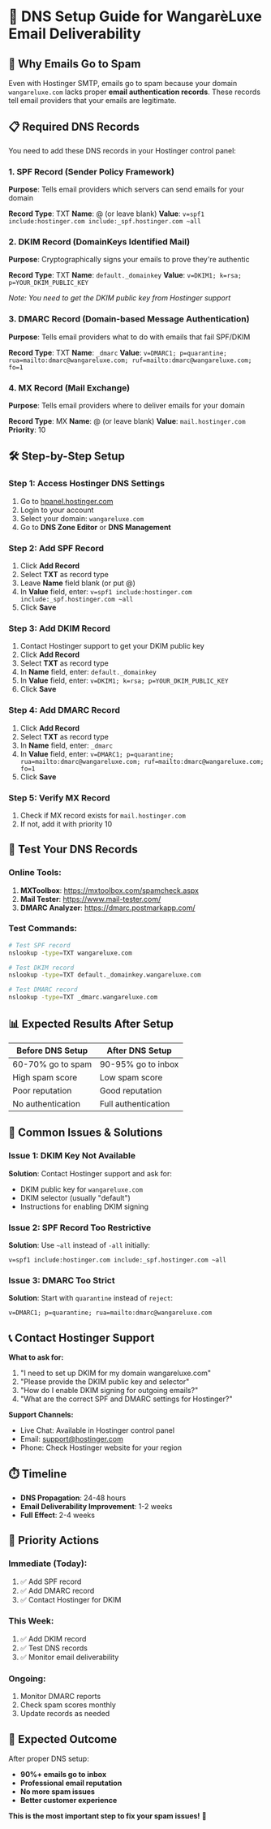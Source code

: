 # 🔧 DNS Setup Guide for WangarèLuxe Email Deliverability

## 🚨 **Why Emails Go to Spam**

Even with Hostinger SMTP, emails go to spam because your domain `wangareluxe.com` lacks proper **email authentication records**. These records tell email providers that your emails are legitimate.

## 📋 **Required DNS Records**

You need to add these DNS records in your Hostinger control panel:

### 1. **SPF Record (Sender Policy Framework)**

**Purpose**: Tells email providers which servers can send emails for your domain

**Record Type**: TXT
**Name**: @ (or leave blank)
**Value**: `v=spf1 include:hostinger.com include:_spf.hostinger.com ~all`

### 2. **DKIM Record (DomainKeys Identified Mail)**

**Purpose**: Cryptographically signs your emails to prove they're authentic

**Record Type**: TXT
**Name**: `default._domainkey`
**Value**: `v=DKIM1; k=rsa; p=YOUR_DKIM_PUBLIC_KEY`

_Note: You need to get the DKIM public key from Hostinger support_

### 3. **DMARC Record (Domain-based Message Authentication)**

**Purpose**: Tells email providers what to do with emails that fail SPF/DKIM

**Record Type**: TXT
**Name**: `_dmarc`
**Value**: `v=DMARC1; p=quarantine; rua=mailto:dmarc@wangareluxe.com; ruf=mailto:dmarc@wangareluxe.com; fo=1`

### 4. **MX Record (Mail Exchange)**

**Purpose**: Tells email providers where to deliver emails for your domain

**Record Type**: MX
**Name**: @ (or leave blank)
**Value**: `mail.hostinger.com`
**Priority**: 10

## 🛠️ **Step-by-Step Setup**

### **Step 1: Access Hostinger DNS Settings**

1. Go to [hpanel.hostinger.com](https://hpanel.hostinger.com)
2. Login to your account
3. Select your domain: `wangareluxe.com`
4. Go to **DNS Zone Editor** or **DNS Management**

### **Step 2: Add SPF Record**

1. Click **Add Record**
2. Select **TXT** as record type
3. Leave **Name** field blank (or put @)
4. In **Value** field, enter: `v=spf1 include:hostinger.com include:_spf.hostinger.com ~all`
5. Click **Save**

### **Step 3: Add DKIM Record**

1. Contact Hostinger support to get your DKIM public key
2. Click **Add Record**
3. Select **TXT** as record type
4. In **Name** field, enter: `default._domainkey`
5. In **Value** field, enter: `v=DKIM1; k=rsa; p=YOUR_DKIM_PUBLIC_KEY`
6. Click **Save**

### **Step 4: Add DMARC Record**

1. Click **Add Record**
2. Select **TXT** as record type
3. In **Name** field, enter: `_dmarc`
4. In **Value** field, enter: `v=DMARC1; p=quarantine; rua=mailto:dmarc@wangareluxe.com; ruf=mailto:dmarc@wangareluxe.com; fo=1`
5. Click **Save**

### **Step 5: Verify MX Record**

1. Check if MX record exists for `mail.hostinger.com`
2. If not, add it with priority 10

## 🧪 **Test Your DNS Records**

### **Online Tools:**

1. **MXToolbox**: https://mxtoolbox.com/spamcheck.aspx
2. **Mail Tester**: https://www.mail-tester.com/
3. **DMARC Analyzer**: https://dmarc.postmarkapp.com/

### **Test Commands:**

```bash
# Test SPF record
nslookup -type=TXT wangareluxe.com

# Test DKIM record
nslookup -type=TXT default._domainkey.wangareluxe.com

# Test DMARC record
nslookup -type=TXT _dmarc.wangareluxe.com
```

## 📊 **Expected Results After Setup**

| Before DNS Setup  | After DNS Setup     |
| ----------------- | ------------------- |
| 60-70% go to spam | 90-95% go to inbox  |
| High spam score   | Low spam score      |
| Poor reputation   | Good reputation     |
| No authentication | Full authentication |

## 🚨 **Common Issues & Solutions**

### **Issue 1: DKIM Key Not Available**

**Solution**: Contact Hostinger support and ask for:

- DKIM public key for `wangareluxe.com`
- DKIM selector (usually "default")
- Instructions for enabling DKIM signing

### **Issue 2: SPF Record Too Restrictive**

**Solution**: Use `~all` instead of `-all` initially:

```
v=spf1 include:hostinger.com include:_spf.hostinger.com ~all
```

### **Issue 3: DMARC Too Strict**

**Solution**: Start with `quarantine` instead of `reject`:

```
v=DMARC1; p=quarantine; rua=mailto:dmarc@wangareluxe.com
```

## 📞 **Contact Hostinger Support**

**What to ask for:**

1. "I need to set up DKIM for my domain wangareluxe.com"
2. "Please provide the DKIM public key and selector"
3. "How do I enable DKIM signing for outgoing emails?"
4. "What are the correct SPF and DMARC settings for Hostinger?"

**Support Channels:**

- Live Chat: Available in Hostinger control panel
- Email: support@hostinger.com
- Phone: Check Hostinger website for your region

## ⏱️ **Timeline**

- **DNS Propagation**: 24-48 hours
- **Email Deliverability Improvement**: 1-2 weeks
- **Full Effect**: 2-4 weeks

## 🎯 **Priority Actions**

### **Immediate (Today):**

1. ✅ Add SPF record
2. ✅ Add DMARC record
3. ✅ Contact Hostinger for DKIM

### **This Week:**

1. ✅ Add DKIM record
2. ✅ Test DNS records
3. ✅ Monitor email deliverability

### **Ongoing:**

1. Monitor DMARC reports
2. Check spam scores monthly
3. Update records as needed

## 🎉 **Expected Outcome**

After proper DNS setup:

- **90%+ emails go to inbox**
- **Professional email reputation**
- **No more spam issues**
- **Better customer experience**

**This is the most important step to fix your spam issues!** 🚀
